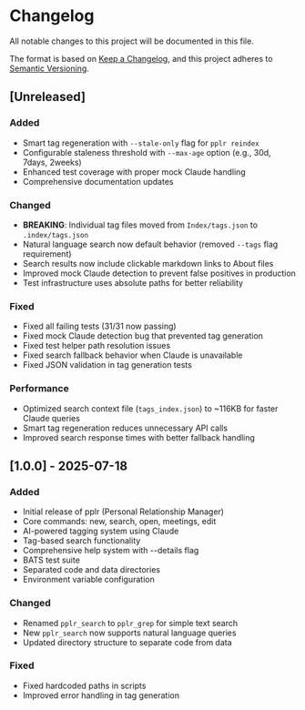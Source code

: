 # Changelog

All notable changes to this project will be documented in this file.

The format is based on [Keep a Changelog](https://keepachangelog.com/en/1.0.0/),
and this project adheres to [Semantic Versioning](https://semver.org/spec/v2.0.0.html).

## [Unreleased]

### Added
- Smart tag regeneration with `--stale-only` flag for `pplr reindex`
- Configurable staleness threshold with `--max-age` option (e.g., 30d, 7days, 2weeks)
- Enhanced test coverage with proper mock Claude handling
- Comprehensive documentation updates

### Changed
- **BREAKING**: Individual tag files moved from `Index/tags.json` to `.index/tags.json`
- Natural language search now default behavior (removed `--tags` flag requirement)
- Search results now include clickable markdown links to About files
- Improved mock Claude detection to prevent false positives in production
- Test infrastructure uses absolute paths for better reliability

### Fixed
- Fixed all failing tests (31/31 now passing)
- Fixed mock Claude detection bug that prevented tag generation
- Fixed test helper path resolution issues
- Fixed search fallback behavior when Claude is unavailable
- Fixed JSON validation in tag generation tests

### Performance
- Optimized search context file (`tags_index.json`) to ~116KB for faster Claude queries
- Smart tag regeneration reduces unnecessary API calls
- Improved search response times with better fallback handling

## [1.0.0] - 2025-07-18

### Added
- Initial release of pplr (Personal Relationship Manager)
- Core commands: new, search, open, meetings, edit
- AI-powered tagging system using Claude
- Tag-based search functionality
- Comprehensive help system with --details flag
- BATS test suite
- Separated code and data directories
- Environment variable configuration

### Changed
- Renamed `pplr_search` to `pplr_grep` for simple text search
- New `pplr_search` now supports natural language queries
- Updated directory structure to separate code from data

### Fixed
- Fixed hardcoded paths in scripts
- Improved error handling in tag generation